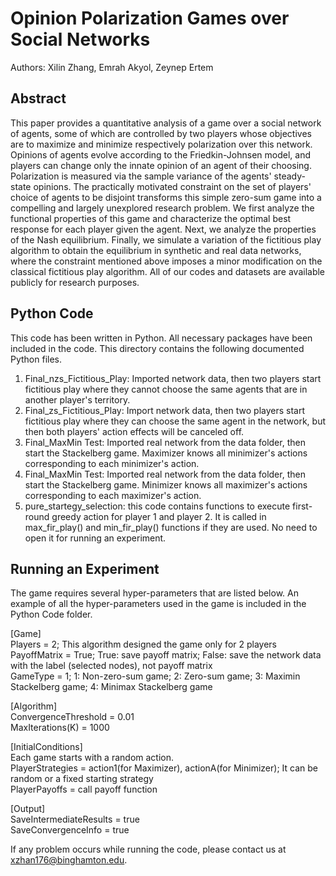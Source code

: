 
# Opinion Polarization Games over Social Networks
Authors: Xilin Zhang, Emrah Akyol, Zeynep Ertem
## Abstract 
This paper provides a quantitative analysis of a game over a social network of agents, some of which are controlled by two players whose objectives are to maximize and minimize respectively polarization over this network. Opinions of agents evolve according to the Friedkin-Johnsen model, and players can change only the innate opinion of an agent of their choosing. Polarization is measured via the sample variance of the agents' steady-state opinions. The practically motivated constraint on the set of players' choice of agents to be disjoint transforms this simple zero-sum game into a compelling and largely unexplored research problem. We first analyze the functional properties of this game and characterize the optimal best response for each player given the agent. Next, we analyze the properties of the Nash equilibrium. Finally, we simulate a variation of the fictitious play algorithm to obtain the equilibrium in synthetic and real data networks, where the constraint mentioned above imposes a minor modification on the classical fictitious play algorithm. All of our codes and datasets are available publicly for research purposes. 


## Python Code
This code has been written in Python. All necessary packages have been included in the code. This directory contains the following documented Python files. 

1. Final_nzs_Fictitious_Play: Imported network data, then two players start fictitious play where they cannot choose the same agents that are in another player's territory.
2. Final_zs_Fictitious_Play: Import network data, then two players start fictitious play where they can choose the same agent in the network, but then both players' action effects will be canceled off.
4. Final_MaxMin Test: Imported real network from the data folder, then start the Stackelberg game. Maximizer knows all minimizer's actions corresponding to each minimizer's action.  
5. Final_MaxMin Test: Imported real network from the data folder, then start the Stackelberg game. Minimizer knows all maximizer's actions corresponding to each maximizer's action.
6. pure_startegy_selection: this code contains functions to execute first-round greedy action for player 1 and player 2. It is called in max_fir_play() and min_fir_play() functions if they are used. No need to open it for running an experiment.

## Running an Experiment 
The game requires several hyper-parameters that are listed below. An example of all the hyper-parameters used in the game is included in the Python Code folder.

[Game] <br>
Players = 2; This algorithm designed the game only for 2 players <br>
PayoffMatrix = True; True: save payoff matrix; False: save the network data with the label (selected nodes), not payoff matrix <br>
GameType = 1; 1: Non-zero-sum game; 2: Zero-sum game; 3: Maximin Stackelberg game; 4: Minimax Stackelberg game<br>

[Algorithm] <br>
ConvergenceThreshold = 0.01 <br>
MaxIterations(K) = 1000 <br>

[InitialConditions] <br>
Each game starts with a random action.<br>
PlayerStrategies = action1(for Maximizer), actionA(for Minimizer); It can be random or a fixed starting strategy <br>
PlayerPayoffs = call payoff function <br>

[Output] <br>
SaveIntermediateResults = true <br>
SaveConvergenceInfo = true <br>

If any problem occurs while running the code, please contact us at xzhan176@binghamton.edu.


